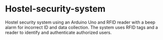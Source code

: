 # Hostel-security-system
 Hostel security system using an Arduino Uno and RFID reader with a beep alarm for incorrect ID and data collection. The system uses RFID tags and a reader to identify and authenticate authorized users. 
